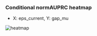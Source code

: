 ### Conditional normAUPRC heatmap

- X: eps_current, Y: gap_mu

![heatmap](/home/elicer/project_0814_2/results/20250814-090459/holdout/conditional_heatmap_eps_current_vs_gap_mu.png)

